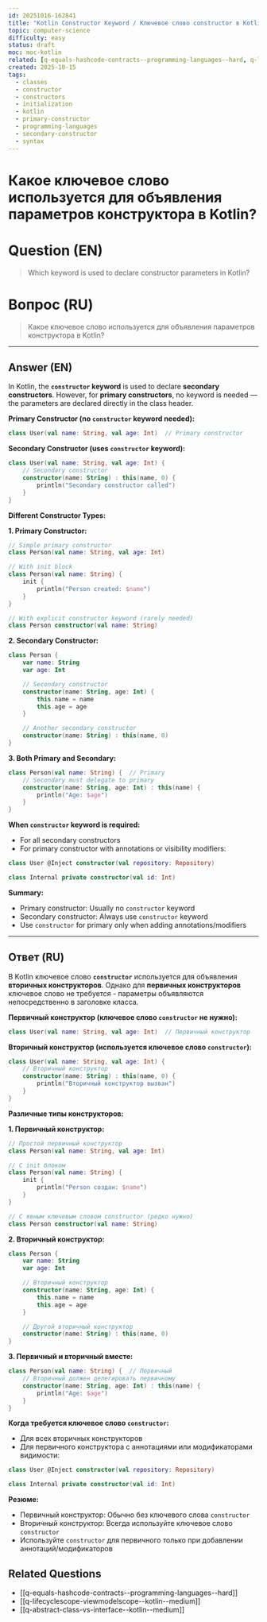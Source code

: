 ```yaml
---
id: 20251016-162841
title: "Kotlin Constructor Keyword / Ключевое слово constructor в Kotlin"
topic: computer-science
difficulty: easy
status: draft
moc: moc-kotlin
related: [q-equals-hashcode-contracts--programming-languages--hard, q-lifecyclescope-viewmodelscope--kotlin--medium, q-abstract-class-vs-interface--kotlin--medium]
created: 2025-10-15
tags:
  - classes
  - constructor
  - constructors
  - initialization
  - kotlin
  - primary-constructor
  - programming-languages
  - secondary-constructor
  - syntax
---
```

# Какое ключевое слово используется для объявления параметров конструктора в Kotlin?

# Question (EN)
> Which keyword is used to declare constructor parameters in Kotlin?

# Вопрос (RU)
> Какое ключевое слово используется для объявления параметров конструктора в Kotlin?

---

## Answer (EN)

In Kotlin, the **`constructor` keyword** is used to declare **secondary constructors**. However, for **primary constructors**, no keyword is needed — the parameters are declared directly in the class header.

**Primary Constructor (no `constructor` keyword needed):**
```kotlin
class User(val name: String, val age: Int)  // Primary constructor
```

**Secondary Constructor (uses `constructor` keyword):**
```kotlin
class User(val name: String, val age: Int) {
    // Secondary constructor
    constructor(name: String) : this(name, 0) {
        println("Secondary constructor called")
    }
}
```

**Different Constructor Types:**

**1. Primary Constructor:**
```kotlin
// Simple primary constructor
class Person(val name: String, val age: Int)

// With init block
class Person(val name: String) {
    init {
        println("Person created: $name")
    }
}

// With explicit constructor keyword (rarely needed)
class Person constructor(val name: String)
```

**2. Secondary Constructor:**
```kotlin
class Person {
    var name: String
    var age: Int

    // Secondary constructor
    constructor(name: String, age: Int) {
        this.name = name
        this.age = age
    }

    // Another secondary constructor
    constructor(name: String) : this(name, 0)
}
```

**3. Both Primary and Secondary:**
```kotlin
class Person(val name: String) {  // Primary
    // Secondary must delegate to primary
    constructor(name: String, age: Int) : this(name) {
        println("Age: $age")
    }
}
```

**When `constructor` keyword is required:**
- For all secondary constructors
- For primary constructor with annotations or visibility modifiers:

```kotlin
class User @Inject constructor(val repository: Repository)

class Internal private constructor(val id: Int)
```

**Summary:**
- Primary constructor: Usually no `constructor` keyword
- Secondary constructor: Always use `constructor` keyword
- Use `constructor` for primary only when adding annotations/modifiers

---

## Ответ (RU)

В Kotlin ключевое слово **`constructor`** используется для объявления **вторичных конструкторов**. Однако для **первичных конструкторов** ключевое слово не требуется - параметры объявляются непосредственно в заголовке класса.

**Первичный конструктор (ключевое слово `constructor` не нужно):**
```kotlin
class User(val name: String, val age: Int)  // Первичный конструктор
```

**Вторичный конструктор (используется ключевое слово `constructor`):**
```kotlin
class User(val name: String, val age: Int) {
    // Вторичный конструктор
    constructor(name: String) : this(name, 0) {
        println("Вторичный конструктор вызван")
    }
}
```

**Различные типы конструкторов:**

**1. Первичный конструктор:**
```kotlin
// Простой первичный конструктор
class Person(val name: String, val age: Int)

// С init блоком
class Person(val name: String) {
    init {
        println("Person создан: $name")
    }
}

// С явным ключевым словом constructor (редко нужно)
class Person constructor(val name: String)
```

**2. Вторичный конструктор:**
```kotlin
class Person {
    var name: String
    var age: Int

    // Вторичный конструктор
    constructor(name: String, age: Int) {
        this.name = name
        this.age = age
    }

    // Другой вторичный конструктор
    constructor(name: String) : this(name, 0)
}
```

**3. Первичный и вторичный вместе:**
```kotlin
class Person(val name: String) {  // Первичный
    // Вторичный должен делегировать первичному
    constructor(name: String, age: Int) : this(name) {
        println("Age: $age")
    }
}
```

**Когда требуется ключевое слово `constructor`:**
- Для всех вторичных конструкторов
- Для первичного конструктора с аннотациями или модификаторами видимости:

```kotlin
class User @Inject constructor(val repository: Repository)

class Internal private constructor(val id: Int)
```

**Резюме:**
- Первичный конструктор: Обычно без ключевого слова `constructor`
- Вторичный конструктор: Всегда используйте ключевое слово `constructor`
- Используйте `constructor` для первичного только при добавлении аннотаций/модификаторов

## Related Questions

- [[q-equals-hashcode-contracts--programming-languages--hard]]
- [[q-lifecyclescope-viewmodelscope--kotlin--medium]]
- [[q-abstract-class-vs-interface--kotlin--medium]]
